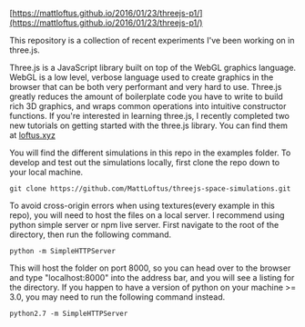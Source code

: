 
[https://mattloftus.github.io/2016/01/23/threejs-p1/](https://mattloftus.github.io/2016/01/23/threejs-p1/)

This repository is a collection of recent experiments I've been working on in three.js.

Three.js is a JavaScript library built on top of the WebGL graphics language.  WebGL is a low level, verbose language used to create graphics in the browser that can be both very performant and very hard to use.  Three.js greatly reduces the amount of boilerplate code you have to write to build rich 3D graphics, and wraps common operations into intuitive constructor functions.  If you're interested in learning three.js, I recently completed two new tutorials on getting started with the three.js library.  You can find them at [loftus.xyz](http://loftus.xyz)

You will find the different simulations in this repo in the examples folder.  To develop and test out the simulations locally, first clone the repo down to your local machine.  

```
git clone https://github.com/MattLoftus/threejs-space-simulations.git
```

To avoid cross-origin errors when using textures(every example in this repo), you will need to host the files on a local server.  I recommend using python simple server or npm live server.  First navigate to the root of the directory, then run the following command.

```
python -m SimpleHTTPServer
```

This will host the folder on port 8000, so you can head over to the browser and type "localhost:8000" into the address bar, and you will see a listing for the directory. If you happen to have a version of python on your machine >= 3.0, you may need to run the following command instead.

```
python2.7 -m SimpleHTTPServer
```

